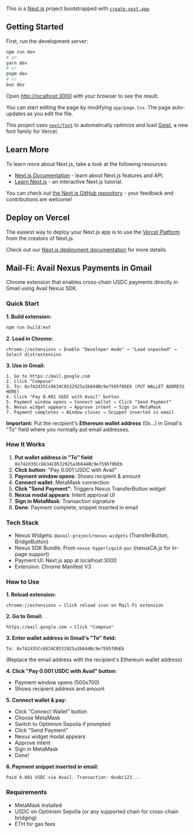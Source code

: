 This is a [Next.js](https://nextjs.org) project bootstrapped with [`create-next-app`](https://nextjs.org/docs/app/api-reference/cli/create-next-app).

## Getting Started

First, run the development server:

```bash
npm run dev
# or
yarn dev
# or
pnpm dev
# or
bun dev
```

Open [http://localhost:3000](http://localhost:3000) with your browser to see the result.

You can start editing the page by modifying `app/page.tsx`. The page auto-updates as you edit the file.

This project uses [`next/font`](https://nextjs.org/docs/app/building-your-application/optimizing/fonts) to automatically optimize and load [Geist](https://vercel.com/font), a new font family for Vercel.

## Learn More

To learn more about Next.js, take a look at the following resources:

- [Next.js Documentation](https://nextjs.org/docs) - learn about Next.js features and API.
- [Learn Next.js](https://nextjs.org/learn) - an interactive Next.js tutorial.

You can check out [the Next.js GitHub repository](https://github.com/vercel/next.js) - your feedback and contributions are welcome!

## Deploy on Vercel

The easiest way to deploy your Next.js app is to use the [Vercel Platform](https://vercel.com/new?utm_medium=default-template&filter=next.js&utm_source=create-next-app&utm_campaign=create-next-app-readme) from the creators of Next.js.

Check out our [Next.js deployment documentation](https://nextjs.org/docs/app/building-your-application/deploying) for more details.

## Mail-Fi: Avail Nexus Payments in Gmail

Chrome extension that enables cross-chain USDC payments directly in Gmail using Avail Nexus SDK.

### Quick Start

**1. Build extension:**
```bash
npm run build:ext
```

**2. Load in Chrome:**
```
chrome://extensions → Enable "Developer mode" → "Load unpacked" → Select dist/extension
```

**3. Use in Gmail:**
```
1. Go to https://mail.google.com
2. Click "Compose"
3. To: 0x742d35Cc6634C0532925a3b844Bc9e7595f0bEb (PUT WALLET ADDRESS HERE)
4. Click "Pay 0.001 USDC with Avail" button
5. Payment window opens → Connect wallet → Click "Send Payment"
6. Nexus widget appears → Approve intent → Sign in MetaMask
7. Payment completes → Window closes → Snippet inserted in email
```

**Important:** Put the recipient's **Ethereum wallet address** (0x...) in Gmail's "To" field where you normally put email addresses.

### How It Works

1. **Put wallet address in "To" field**: `0x742d35Cc6634C0532925a3b844Bc9e7595f0bEb`
2. **Click button**: "Pay 0.001 USDC with Avail"
3. **Payment window opens**: Shows recipient & amount
4. **Connect wallet**: MetaMask connection
5. **Click "Send Payment"**: Triggers Nexus TransferButton widget
6. **Nexus modal appears**: Intent approval UI
7. **Sign in MetaMask**: Transaction signature
8. **Done**: Payment complete, snippet inserted in email

### Tech Stack

- Nexus Widgets: `@avail-project/nexus-widgets` (TransferButton, BridgeButton)
- Nexus SDK Bundle: From `nexus-hyperliquid-poc` (nexusCA.js for in-page support)
- Payment UI: Next.js app at localhost:3000
- Extension: Chrome Manifest V3

### How to Use

**1. Reload extension:**
```
chrome://extensions → Click reload icon on Mail-Fi extension
```

**2. Go to Gmail:**
```
https://mail.google.com → Click "Compose"
```

**3. Enter wallet address in Gmail's "To" field:**
```
To: 0x742d35Cc6634C0532925a3b844Bc9e7595f0bEb
```
(Replace the email address with the recipient's Ethereum wallet address)

**4. Click "Pay 0.001 USDC with Avail" button:**
- Payment window opens (500x700)
- Shows recipient address and amount

**5. Connect wallet & pay:**
- Click "Connect Wallet" button
- Choose MetaMask
- Switch to Optimism Sepolia if prompted
- Click "Send Payment"
- Nexus widget modal appears
- Approve intent
- Sign in MetaMask
- Done!

**6. Payment snippet inserted in email:**
```
Paid 0.001 USDC via Avail. Transaction: 0xabc123...
```

### Requirements

- MetaMask installed
- USDC on Optimism Sepolia (or any supported chain for cross-chain bridging)
- ETH for gas fees
